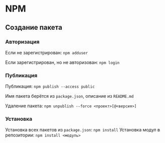 # NPM
## Создание пакета
### Авторизация
Если не зарегистрирован: ``` npm adduser ```

Если зарегистрирован, но не авторизован: ``` npm login ```

### Публикация
Публикация: ``` npm publish --access public ```

Имя пакета берётся из ``` package.json ```, описание из ``` README.md ```

Удаление пакета: ``` npm unpublish --force <проект>[@<версия>] ```

### Установка
Установка всех пакетов из ``` package.json ```: ``` npm install ```
Установка модул в репозитории: ``` npm install <модуль> ```